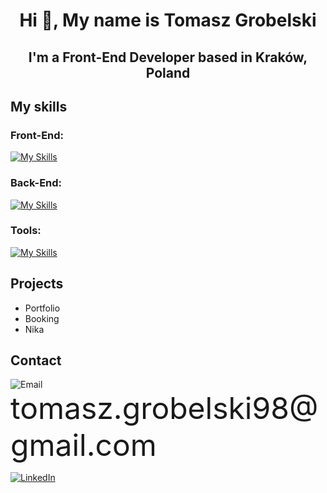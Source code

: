 <h1 align="center">Hi 👋, My name is Tomasz Grobelski</h1>
<h2 align="center">I'm a Front-End Developer based in Kraków, Poland</h2>



## My skills

<h3 align="left">Front-End:</h3>

[![My Skills](https://skillicons.dev/icons?i=html,css,sass,tailwind,js,ts,react)](https://skillicons.dev)
<h3 align="left">Back-End:</h3>

[![My Skills](https://skillicons.dev/icons?i=nodejs,express,mongodb)](https://skillicons.dev)

<h3 align="left">Tools:</h3>

[![My Skills](https://skillicons.dev/icons?i=vscode,git,babel,webpack,vite)](https://skillicons.dev)


## Projects

- Portfolio
- Booking
- Nika


## Contact 

<p align="start">
    <img src="https://img.icons8.com/?size=48&id=mXcvtsj8e1Ug&format=gif" alt="Email" style="vertical-align: middle;" />
    <span style="font-size: 3rem; vertical-align: middle;">tomasz.grobelski98@gmail.com</span>
</p>

[![LinkedIn](https://img.icons8.com/?size=48&id=13930&format=png)](https://www.linkedin.com/in/tomasz-grobelski-6182b4145/)
